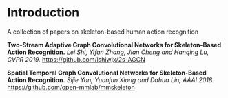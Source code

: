 # Introduction
 A collection of papers on skeleton-based human action recognition
 
 **Two-Stream Adaptive Graph Convolutional Networks for Skeleton-Based Action Recognition.** *Lei Shi, Yifan Zhang, Jian Cheng and Hanqing Lu, CVPR 2019.* https://github.com/lshiwjx/2s-AGCN
 
 **Spatial Temporal Graph Convolutional Networks for Skeleton-Based Action Recognition.** *Sijie Yan, Yuanjun Xiong and Dahua Lin, AAAI 2018.* https://github.com/open-mmlab/mmskeleton


